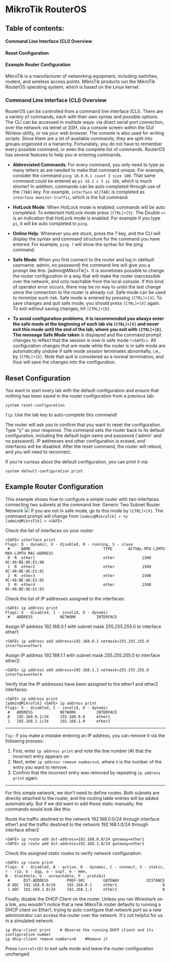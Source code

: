 # MikroTik RouterOS
## Table of contents:
#### Command Line Interface (CLI) Overview
#### Reset Configuration
#### Example Router Configuration
MikroTik is a manufacturer of networking equipment, including switches, routers, and wireless access points. MikroTik products run the MikroTik RouterOS operating system, which is based on the Linux kernel.
### Command Line Interface (CLI) Overview
RouterOS can be controlled from a command line interface (CLI). There are a variety of commands, each with their own syntax and possible options. The CLI can be accessed in multiple ways: via direct serial port connection, over the network via telnet or SSH, via a console screen within the GUI Winbox utility, or via your web browser. The console is also used for writing scripts. Since there are a lot of available commands, they are split into groups organized in a hierarchy. Fortunately, you do not have to remember every possible command, or even the complete list of commands. RouterOS has several features to help you in entering commands.

- **Abbreviated Commands**: For every command, you only need to type as many letters as are needed to make that command unique. For example, consider the command ``ping 10.0.0.1 count 3 size 100``. That same command could be entered as `pi 10.1 c 3 si 100`, which is much shorter! In addition, commands can be auto-completed through use of the `[TAB]` key. For example, `interface mt[TAB]` is completed as `interface monitor-traffic`, which is the full command.
- **HotLock Mode**: When HotLock mode is enabled, commands will be auto completed. To enter/exit HotLock mode press `[CTRL]+[V]`. The Double `>>` is an indication that HotLock mode is enabled. For example if you type `pi`, it will be auto completed to `ping`.

- **Online Help**: Whenever you are stuck, press the ? key, and the CLI will display the syntax and command structure for the command you have entered. For example, `ping ?` will show the syntax for the ping command.

- **Safe Mode**: When you first connect to the router and log in (default username: admin, no password) the command line will give you a prompt like this: [admin@MikroTik]>. It is sometimes possible to change the router configuration in a way that will make the router inaccessible over the network, and only reachable from the local console. If this kind of operator error occurs, there may be no way to undo the last change since the connection to the router is already cut. Safe mode can be used to minimize such risk. Safe mode is entered by pressing ``[CTRL]+[X]``. To save changes and quit safe mode, you should press ``[CTRL]+[X]`` again. To exit without saving changes, hit ``[CTRL]+[D]``.

- **To avoid configuration problems**, **it is recommended you always enter the safe mode at the beginning of each lab via ``[CTRL]+[X]`` and never exit this mode until the end of the lab, where you exit with ``[CTRL]+[D]``. The message Safe Mode taken** is displayed and the command prompt changes to reflect that the session is now in safe mode ``(<SAFE>)``. All configuration changes that are made while the router is in safe mode are automatically undone if safe mode session terminates abnormally, i.e., by ``[CTRL]+[D]``. Note that quit is considered as a normal termination, and thus will save the changes into the configuration.

## Reset Configuration
You want to start every lab with the default configuration and ensure that nothing has been saved in the router configuration from a previous lab:
```
system reset-configuration
```
``Tip``: Use the tab key to auto-complete this command!

The router will ask you to confirm that you want to reset the configuration. Type “y” as your response. The command sets the router back to its default configuration, including the default login name and password ('admin' and no password). IP addresses and other configuration is erased, and interfaces will be disabled. After the reset command, the router will reboot, and you will need to reconnect.

If you're curious about the default configuration, you can print it via:
```
system default-configuration print
```
## Example Router Configuration
This example shows how to configure a simple router with two interfaces connecting two subnets at the command line: Generic Two Subnet Router Network
![](https://cyberlab.pacific.edu/images/a/8/c/5/5/a8c5572f28de56807549ac2e4f5eff78c9fa34ba-two-subnet-config.png)
If you are not in safe mode, go to this mode by `[CTRL]+[X]`. The command prompt will change from `[admin@MikroTik] > to [admin@MikroTik] > <SAFE>`

Check the list of interfaces on your router:
```
<SAFE> interface print
Flags: D - dynamic, X - disabled, R - running, S - slave
 #     NAME                                TYPE       ACTUAL-MTU L2MTU  MAX-L2MTU MAC-ADDRESS
 0  R  ether1                              ether            1500                  0C:46:BE:AE:E1:00
 1  R  ether2                              ether            1500                  0C:46:BE:AE:E1:01
 2  R  ether3                              ether            1500                  0C:46:BE:AE:E1:02
 3  R  ether4                              ether            1500                  0C:46:BE:AE:E1:03
 ```
Check the list of IP addresses assigned to the interfaces:
```
<SAFE> ip address print
Flags: X - disabled, I - invalid, D - dynamic
 #   ADDRESS            NETWORK         INTERFACE
 ```
Assign IP address 192.168.0.1 with subnet mask 255.255.255.0 to interface ether1:
```
<SAFE> ip address add address=192.168.0.1 netmask=255.255.255.0 interface=ether1
```
Assign IP address 192.168.1.1 with subnet mask 255.255.255.0 to interface ether2:
```
<SAFE> ip address add address=192.168.1.1 netmask=255.255.255.0 interface=ether4
```
Verify that the IP addresses have been assigned to the ether1 and ether2 interfaces:
```
<SAFE> ip address print
[admin@MikroTik] <SAFE> ip address print
Flags: X - disabled, I - invalid, D - dynamic
 #   ADDRESS            NETWORK         INTERFACE
 0   192.168.0.1/24     192.168.0.0     ether1
 1   192.168.1.1/24     192.168.1.0     ether2
```
_______________
`Tip:` if you make a mistake entering an IP address, you can remove it via the following process:

1) First, enter ``ip address print`` and note the line number (#) that the incorrect entry appears on
2) Next, enter `ip address remove numbers=X`, where `X` is the number of the entry you want to remove.
3) Confirm that the incorrect entry was removed by repeating `ip address print` again.
____________________
For this simple network, we don't need to define routes. Both subnets are directly attached to the router, and the routing table entries will be added automatically. But if we did want to add those static manually, the commands would look like this:

Route the traffic destined to the network 192.168.0.0/24 through interface ether1 and the traffic destined to the network 192.168.1.0/24 through interface ether2
```
<SAFE> ip route add dst-address=192.168.0.0/24 gateway=ether1
<SAFE> ip route add dst-address=192.168.1.0/24 gateway=ether2
```
Check the assigned static routes to verify network configuration:
```
<SAFE> ip route print
Flags: X - disabled, A - active, D - dynamic, C - connect, S - static, r - rip, b - bgp, o - ospf, m - mme,
B - blackhole, U - unreachable, P - prohibit
 #      DST-ADDRESS        PREF-SRC        GATEWAY            DISTANCE
 0 ADC  192.168.0.0/24     192.168.0.1     ether1                    0
 1 ADC  192.168.1.0/24     192.168.1.1     ether2                    0
 ```
Finally, disable the DHCP Client on the router. Unless you ran Wireshark on a link, you wouldn't notice that a new MikroTik router defaults to running a DHCP client on Ether1, trying to auto-configure that network port so a new administrator can access the router over the network. It's not helpful for us in a simulated network.
```
ip dhcp-client print    # Observe the running DHCP client and its configuration number
ip dhcp-client remove numbers=0    #Remove it
```
Press `Control+[D]` to exit safe mode and leave the router configuration unchanged.
